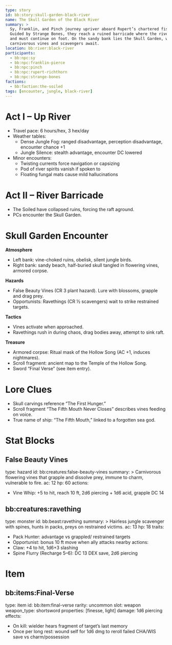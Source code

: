 ```yaml
---
type: story
id: bb:story:skull-garden-black-river
name: The Skull Garden of the Black River
summary: >
  Sy, Franklin, and Pinch journey upriver aboard Rupert’s chartered fishing boat.
  Guided by Strange Bones, they reach a ruined barricade where the river is blocked
  and must continue on foot. On the sandy bank lies the Skull Garden, where
  carnivorous vines and scavengers await.
location: bb:river:black-river
participants:
  - bb:npc:sy
  - bb:npc:franklin-pierce
  - bb:npc:pinch
  - bb:npc:rupert-richthorn
  - bb:npc:strange-bones
factions:
  - bb:faction:the-soiled
tags: [encounter, jungle, black-river]
---
```


# Act I – Up River
- Travel pace: 6 hours/hex, 3 hex/day
- Weather tables:
  - Dense Jungle Fog: ranged disadvantage, perception disadvantage, encounter chance +1
  - Jungle Silence: stealth advantage, encounter DC lowered
- Minor encounters:
  - Twisting currents force navigation or capsizing
  - Pod of river spirits vanish if spoken to
  - Floating fungal mats cause mild hallucinations

# Act II – River Barricade
- The Soiled have collapsed ruins, forcing the raft aground.
- PCs encounter the Skull Garden.

# Skull Garden Encounter
**Atmosphere**
- Left bank: vine-choked ruins, obelisk, silent jungle birds.
- Right bank: sandy beach, half-buried skull tangled in flowering vines, armored corpse.

**Hazards**
- False Beauty Vines (CR 3 plant hazard). Lure with blossoms, grapple and drag prey.
- Opportunists: Ravethings (CR ½ scavengers) wait to strike restrained targets.

**Tactics**
- Vines activate when approached.
- Ravethings rush in during chaos, drag bodies away, attempt to sink raft.

**Treasure**
- Armored corpse: Ritual mask of the Hollow Song (AC +1, induces nightmares).
- Scroll fragment: ancient map to the Temple of the Hollow Song.
- Sword “Final Verse” (see item entry).

# Lore Clues
- Skull carvings reference “The First Hunger.”
- Scroll fragment “The Fifth Mouth Never Closes” describes vines feeding on voice.
- True name of ship: “The Fifth Mouth,” linked to a forgotten sea god.

# Stat Blocks
## False Beauty Vines
type: hazard
id: bb:creatures:false-beauty-vines
summary: >
  Carnivorous flowering vines that grapple and dissolve prey, immune to charm,
  vulnerable to fire.
ac: 12
hp: 60
actions:
  - Vine Whip: +5 to hit, reach 10 ft, 2d6 piercing + 1d6 acid, grapple DC 14

## bb:creatures:ravething
type: monster
id: bb:beast:ravething
summary: >
  Hairless jungle scavenger with spines, hunts in packs, preys on restrained victims.
ac: 13
hp: 18
traits:
  - Pack Hunter: advantage vs grappled/ restrained targets
  - Opportunist: bonus 10 ft move when ally attacks nearby
actions:
  - Claw: +4 to hit, 1d6+3 slashing
  - Spine Flurry (Recharge 5–6): DC 13 DEX save, 2d6 piercing

# Item
## bb:items:Final-Verse
type: item
id: bb:item:final-verse
rarity: uncommon
slot: weapon
weapon_type: shortsword
properties: [finesse, light]
damage: 1d6 piercing
effects:
  - On kill: wielder hears fragment of target’s last memory
  - Once per long rest: wound self for 1d6 dmg to reroll failed CHA/WIS save vs charm/possession
